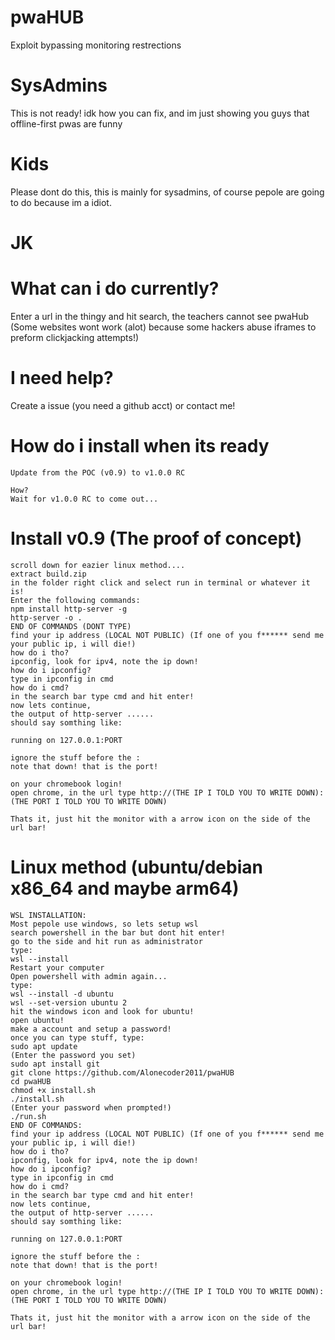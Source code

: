 # pwaHUB
Exploit bypassing monitoring restrections
# SysAdmins
This is not ready! idk how you can fix, and im just showing you guys that offline-first pwas are funny
# Kids
Please dont do this, this is mainly for sysadmins, of course pepole are going to do because im a idiot.
# JK
# What can i do currently?
Enter a url in the thingy and hit search, the teachers cannot see pwaHub (Some websites wont work (alot) because some hackers abuse iframes to preform clickjacking attempts!)
# I need help?
Create a issue (you need a github acct) or contact me!
# How do i install when its ready
```
Update from the POC (v0.9) to v1.0.0 RC

How?
Wait for v1.0.0 RC to come out...

```
# Install v0.9 (The proof of concept)
```
scroll down for eazier linux method....
extract build.zip
in the folder right click and select run in terminal or whatever it is!
Enter the following commands:
npm install http-server -g
http-server -o .
END OF COMMANDS (DONT TYPE)
find your ip address (LOCAL NOT PUBLIC) (If one of you f****** send me your public ip, i will die!)
how do i tho?
ipconfig, look for ipv4, note the ip down!
how do i ipconfig?
type in ipconfig in cmd
how do i cmd?
in the search bar type cmd and hit enter!
now lets continue,
the output of http-server ......
should say somthing like:

running on 127.0.0.1:PORT

ignore the stuff before the :
note that down! that is the port!

on your chromebook login!
open chrome, in the url type http://(THE IP I TOLD YOU TO WRITE DOWN):(THE PORT I TOLD YOU TO WRITE DOWN)

Thats it, just hit the monitor with a arrow icon on the side of the url bar!
```

# Linux method (ubuntu/debian x86_64 and maybe arm64)
```
WSL INSTALLATION:
Most pepole use windows, so lets setup wsl
search powershell in the bar but dont hit enter!
go to the side and hit run as administrator
type:
wsl --install
Restart your computer
Open powershell with admin again...
type:
wsl --install -d ubuntu
wsl --set-version ubuntu 2
hit the windows icon and look for ubuntu!
open ubuntu!
make a account and setup a password!
once you can type stuff, type:
sudo apt update
(Enter the password you set)
sudo apt install git
git clone https://github.com/Alonecoder2011/pwaHUB
cd pwaHUB
chmod +x install.sh
./install.sh
(Enter your password when prompted!)
./run.sh
END OF COMMANDS:
find your ip address (LOCAL NOT PUBLIC) (If one of you f****** send me your public ip, i will die!)
how do i tho?
ipconfig, look for ipv4, note the ip down!
how do i ipconfig?
type in ipconfig in cmd
how do i cmd?
in the search bar type cmd and hit enter!
now lets continue,
the output of http-server ......
should say somthing like:

running on 127.0.0.1:PORT

ignore the stuff before the :
note that down! that is the port!

on your chromebook login!
open chrome, in the url type http://(THE IP I TOLD YOU TO WRITE DOWN):(THE PORT I TOLD YOU TO WRITE DOWN)

Thats it, just hit the monitor with a arrow icon on the side of the url bar!
```
